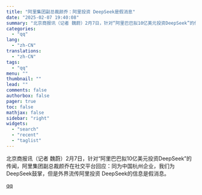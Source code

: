 ```yaml
---
title: "阿里集团副总裁颜乔：阿里投资 DeepSeek是假消息"
date: "2025-02-07 19:40:08"
summary: "北京商报讯（记者 魏蔚）2月7日，针对“阿里巴巴拟10亿美元投资DeepSeek”的传闻，阿里集团副..."
categories:
  - "qq"
lang:
  - "zh-CN"
translations:
  - "zh-CN"
tags:
  - "qq"
menu: ""
thumbnail: ""
lead: ""
comments: false
authorbox: false
pager: true
toc: false
mathjax: false
sidebar: "right"
widgets:
  - "search"
  - "recent"
  - "taglist"
---
```


北京商报讯（记者 魏蔚）2月7日，针对“阿里巴巴拟10亿美元投资DeepSeek”的传闻，阿里集团副总裁颜乔在社交平台回应：同为中国杭州企业，我们为DeepSeek鼓掌，但是外界流传阿里投资 DeepSeek的信息是假消息。

[qq](https://new.qq.com/rain/a/20250207A084ZO00)
